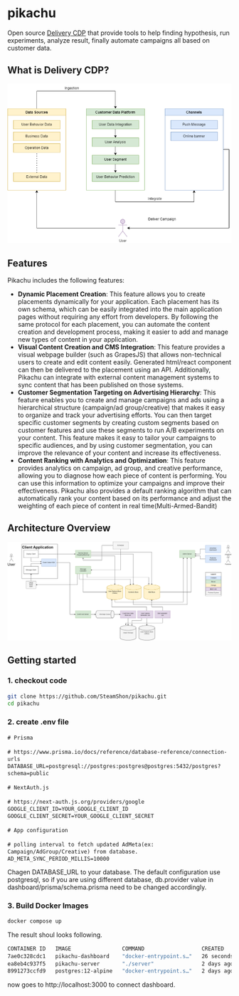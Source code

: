 # pikachu

Open source [Delivery CDP](https://www.cdpinstitute.org/learning-center/what-is-a-cdp/) that provide tools to help finding hypothesis, run experiments, analyze result, finally automate campaigns all based on customer data.

## What is Delivery CDP?

![Features](images/features.png)


## Features

Pikachu includes the following features:

- **Dynamic Placement Creation**: This feature allows you to create placements dynamically for your application. Each placement has its own schema, which can be easily integrated into the main application pages without requiring any effort from developers. By following the same protocol for each placement, you can automate the content creation and development process, making it easier to add and manage new types of content in your application.
- **Visual Content Creation and CMS Integration**: This feature provides a visual webpage builder (such as GrapesJS) that allows non-technical users to create and edit content easily. Generated html/react component can then be delivered to the placement using an API. Additionally, Pikachu can integrate with external content management systems to sync content that has been published on those systems.
- **Customer Segmentation Targeting on Advertising Hierarchy**: This feature enables you to create and manage campaigns and ads using a hierarchical structure (campaign/ad group/creative) that makes it easy to organize and track your advertising efforts. You can then target specific customer segments by creating custom segments based on customer features and use these segments to run A/B experiments on your content. This feature makes it easy to tailor your campaigns to specific audiences, and by using customer segmentation, you can improve the relevance of your content and increase its effectiveness.
- **Content Ranking with Analytics and Optimization**: This feature provides analytics on campaign, ad group, and creative performance, allowing you to diagnose how each piece of content is performing. You can use this information to optimize your campaigns and improve their effectiveness. Pikachu also provides a default ranking algorithm that can automatically rank your content based on its performance and adjust the weighting of each piece of content in real time(Multi-Armed-Bandit)

## Architecture Overview

![Architecture](images/architecture.png)

## Getting started

### 1. checkout code

```bash
git clone https://github.com/SteamShon/pikachu.git
cd pikachu
```

### 2. create .env file

```
# Prisma

# https://www.prisma.io/docs/reference/database-reference/connection-urls
DATABASE_URL=postgresql://postgres:postgres@postgres:5432/postgres?schema=public

# NextAuth.js

# https://next-auth.js.org/providers/google
GOOGLE_CLIENT_ID=YOUR_GOOGLE_CLIENT_ID
GOOGLE_CLIENT_SECRET=YOUR_GOOGLE_CLIENT_SECRET

# App configuration

# polling interval to fetch updated AdMeta(ex: Campaign/AdGroup/Creative) from database.
AD_META_SYNC_PERIOD_MILLIS=10000
```

Chagen DATABASE_URL to your database. The default configuration use postgresql, so if you are using different database, db.provider value in dashboard/prisma/schema.prisma need to be changed accordingly.

### 3. Build Docker Images

```bash
docker compose up
```

The result shoul looks following.

```bash
CONTAINER ID   IMAGE                COMMAND                  CREATED          STATUS                    PORTS                    NAMES
7ae0c328cdc1   pikachu-dashboard    "docker-entrypoint.s…"   26 seconds ago   Up 23 seconds             0.0.0.0:3000->3000/tcp   pikachu-dashboard-1
ea8eb4c937f5   pikachu-server       "./server"               2 days ago       Up 22 seconds             0.0.0.0:8080->8080/tcp   pikachu-server-1
8991273ccfd9   postgres:12-alpine   "docker-entrypoint.s…"   2 days ago       Up 17 minutes (healthy)   0.0.0.0:5432->5432/tcp   pikachu-postgres-1
```

now goes to http://localhost:3000 to connect dashboard.
